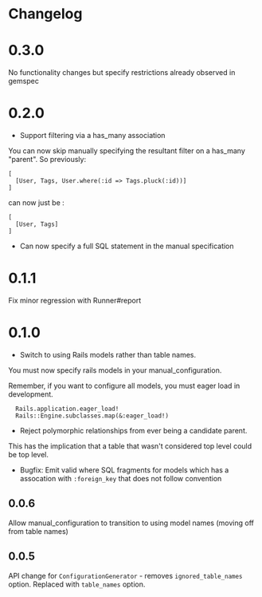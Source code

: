 # Changelog

# 0.3.0

No functionality changes but specify restrictions already observed in gemspec

# 0.2.0

* Support filtering via a has_many association

You can now skip manually specifying the resultant filter on a has_many "parent". So previously:

```
[
  [User, Tags, User.where(:id => Tags.pluck(:id))]
]
```

can now just be :

```
[
  [User, Tags]
]
```

* Can now specify a full SQL statement in the manual specification


# 0.1.1

Fix minor regression with Runner#report

# 0.1.0

* Switch to using Rails models rather than table names.

You must now specify rails models in your manual_configuration.

Remember, if you want to configure all models, you must eager load in development.

```
  Rails.application.eager_load!
  Rails::Engine.subclasses.map(&:eager_load!)
```

* Reject polymorphic relationships from ever being a candidate parent.

This has the implication that a table that wasn't considered top level could be
top level.

* Bugfix: Emit valid where SQL fragments for models which has a assocation with `:foreign_key`
that does not follow convention

## 0.0.6

Allow manual_configuration to transition to using model names (moving off from table names)

## 0.0.5

API change for `ConfigurationGenerator` - removes `ignored_table_names` option.
Replaced with `table_names` option.
